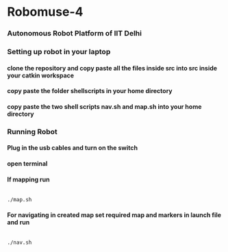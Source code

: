 # Robomuse-4
<h3> Autonomous Robot Platform of IIT Delhi </h3>
<h3> Setting up robot in your laptop</h3>
<h4> clone the repository and copy paste all the files inside src into src inside your catkin workspace</h4>
<h4> copy paste the folder shellscripts in your home directory</h4>
<h4> copy paste the two shell scripts nav.sh and map.sh into your home directory</h4>
<h3> Running Robot </h3>
<h4> Plug in the usb cables and turn on the switch</h4>
<h4> open terminal </h4>
<h4> If mapping run </h4>
<code>
./map.sh
</code>
<h4>For navigating in created map set required map and markers in launch file and run</h4>
<code>
./nav.sh
</code>

